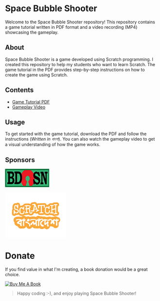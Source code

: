 # Space Bubble Shooter
Welcome to the Space Bubble Shooter repository! This repository contains a game tutorial written in PDF format and a video recording (MP4) showcasing the gameplay. 

## About
Space Bubble Shooter is a game developed using Scratch programming. I created this repository to help my students who want to learn Scratch. The game tutorial in the PDF provides step-by-step instructions on how to create the game using Scratch.

## Contents
- [Game Tutorial PDF](game_in_scratch_part_01.pdf)
- [Gameplay Video](gameplay_video.mp4)
 
## Usage
To get started with the game tutorial, download the PDF and follow the instructions (<i>Written in বাংলা</i>). You can also watch the gameplay video to get a visual understanding of how the game works.
## Sponsors
[![bdOSN](sponsor's/bdosn.png)](https://bdosn.org/)

[![Scratch Bangladesh](sponsor's/Scratch-Bangladesh-Logo-1.png)](https://scratchbangladesh.com/)

# Donate 
If you find value in what I'm creating,‌ a book donation would be a great choice.

<a href="https://www.buymeacoffee.com/shrudra" target="_blank"><img src="https://img.buymeacoffee.com/button-api/?text=Buy%20me%20a%20book&emoji=📖&slug=shrudra&button_colour=FFDD00&font_colour=000000&font_family=Cookie&outline_colour=000000&coffee_colour=ffffff" alt="Buy Me A Book" style="height: auto !important;width: auto !important;" ></a>

> Happy coding :⁠-⁠), and enjoy playing Space Bubble Shooter!
